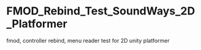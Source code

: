 # FMOD_Rebind_Test_SoundWays_2D_Platformer
 fmod, controller rebind, menu reader test for 2D unity platformer
